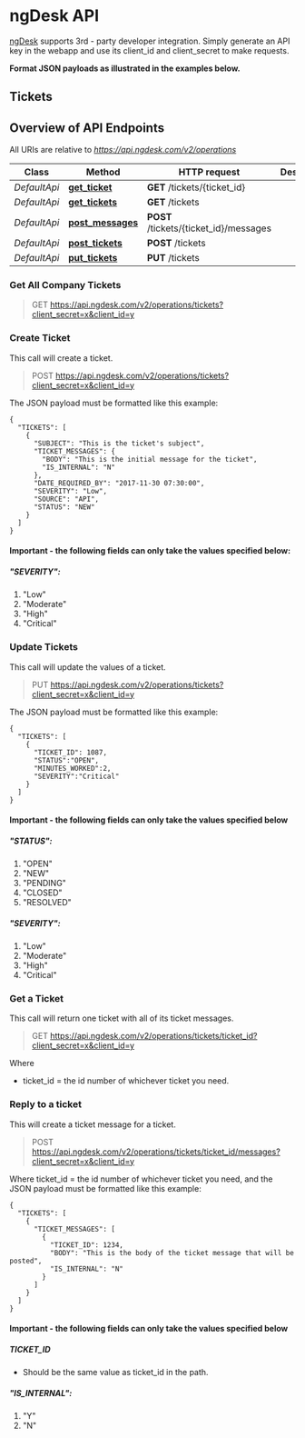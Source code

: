 # ngDesk API

[ngDesk](http://www.ngdesk.com) supports 3rd - party developer integration. Simply generate an API key in the webapp and use its client_id and client_secret to make requests. 

**Format JSON payloads as illustrated in the examples below.**

## Tickets

## Overview of API Endpoints

All URIs are relative to *https://api.ngdesk.com/v2/operations*

Class | Method | HTTP request | Description
------------ | ------------- | ------------- | -------------
*DefaultApi* | [**get_ticket**](docs/DefaultApi.md#get_ticket) | **GET** /tickets/{ticket_id} | 
*DefaultApi* | [**get_tickets**](docs/DefaultApi.md#get_tickets) | **GET** /tickets | 
*DefaultApi* | [**post_messages**](docs/DefaultApi.md#post_messages) | **POST** /tickets/{ticket_id}/messages | 
*DefaultApi* | [**post_tickets**](docs/DefaultApi.md#post_tickets) | **POST** /tickets | 
*DefaultApi* | [**put_tickets**](docs/DefaultApi.md#put_tickets) | **PUT** /tickets | 


### Get All Company Tickets

> GET https://api.ngdesk.com/v2/operations/tickets?client_secret=x&client_id=y

### Create Ticket

This call will create a ticket.

> POST https://api.ngdesk.com/v2/operations/tickets?client_secret=x&client_id=y

The JSON payload must be formatted like this example: 

	{
	  "TICKETS": [
	    {
	      "SUBJECT": "This is the ticket's subject",
	      "TICKET_MESSAGES": {
	  	    "BODY": "This is the initial message for the ticket",
	  	    "IS_INTERNAL": "N"
	      },
	      "DATE_REQUIRED_BY": "2017-11-30 07:30:00",
	      "SEVERITY": "Low",
	      "SOURCE": "API",
	      "STATUS": "NEW"
	    }
	  ]
	}


#### **Important** - the following fields can only take the values specified below:

##### "SEVERITY":

1. "Low"
2. "Moderate"
3. "High"
4. "Critical"


### Update Tickets

This call will update the values of a ticket.

> PUT https://api.ngdesk.com/v2/operations/tickets?client_secret=x&client_id=y

The JSON payload must be formatted like this example: 

	{
	  "TICKETS": [
	  	{
	  	  "TICKET_ID": 1087,
	  	  "STATUS":"OPEN",
	  	  "MINUTES_WORKED":2,
	  	  "SEVERITY":"Critical"
	  	}
	  ]
	}

#### **Important** - the following fields can only take the values specified below

##### "STATUS":

1. "OPEN"
2. "NEW"
3. "PENDING"
4. "CLOSED"
5. "RESOLVED"

##### "SEVERITY":

1. "Low"
2. "Moderate"
3. "High"
4. "Critical"


### Get a Ticket

This call will return one ticket with all of its ticket messages. 

> GET https://api.ngdesk.com/v2/operations/tickets/ticket_id?client_secret=x&client_id=y

Where 
- ticket_id = the id number of whichever ticket you need. 

### Reply to a ticket

This will create a ticket message for a ticket. 

> POST https://api.ngdesk.com/v2/operations/tickets/ticket_id/messages?client_secret=x&client_id=y

Where ticket_id = the id number of whichever ticket you need, and
the JSON payload must be formatted like this example: 

	{
	  "TICKETS": [
	  	{
	  	  "TICKET_MESSAGES": [
	  	  	{
	  	  	  "TICKET_ID": 1234,
	  	  	  "BODY": "This is the body of the ticket message that will be posted",
	  	  	  "IS_INTERNAL": "N"
	  	  	}
	  	  ]
	  	}
	  ]
	}

#### **Important** - the following fields can only take the values specified below

##### TICKET_ID

- Should be the same value as ticket_id in the path.

##### "IS_INTERNAL":

1. "Y"
2. "N"

